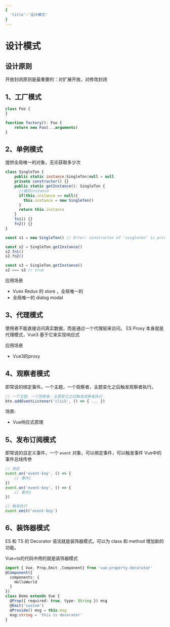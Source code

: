 ```yaml
---
{
  'title':'设计模式'
}
---
```

# 设计模式

## 设计原则

开放封闭原则是最重要的：对扩展开放，对修改封闭

## 1、工厂模式

```ts
class Foo { 
}

function factory(): Foo {
    return new Foo(...arguments)
}
```

## 2、单例模式

提供全局唯一的对象，无论获取多少次

```js
class SingleTon {
    public static instance:SingleTon|null = null
    private constructor() {}
    public static getInstance(): SingleTon {
      //缓存instance
      if(this.instance == null){
        this.instance = new SingleTon()
      }
      return this.instance
    }
    fn1() {}
    fn2() {}
}

const s1 = new SingleTon() // Error: constructor of 'singleton' is private

const s2 = SingleTon.getInstance()
s2.fn1()
s2.fn2()

const s3 = SingleTon.getInstance()
s2 === s3 // true
```

应用场景

- Vuex Redux 的 store ，全局唯一的
- 全局唯一的 dialog modal

## 3、代理模式

使用者不能直接访问真实数据，而是通过一个代理层来访问。
ES Proxy 本身就是代理模式，Vue3 基于它来实现响应式

应用场景

- Vue3的proxy

## 4、观察者模式

即常说的绑定事件。一个主题，一个观察者，主题变化之后触发观察者执行。

```js
// 一个主题，一个观察者，主题变化之后触发观察者执行
btn.addEventListener('click', () => { ... })
```

场景:

- Vue响应式原理

## 5、发布订阅模式

即常说的自定义事件，一个 `event` 对象，可以绑定事件，可以触发事件
Vue中的事件总线传参

```js
// 绑定
event.on('event-key', () => {
    // 事件1
})
event.on('event-key', () => {
    // 事件2
})

// 触发执行
event.emit('event-key')
```

## 6、装饰器模式

ES 和 TS 的 Decorator 语法就是装饰器模式。可以为 class 和 method 增加新的功能。

Vue+ts的代码中用的就是装饰器模式

```ts
import { Vue, Prop,Emit ,Component} from 'vue-property-decorator'
@Component({
  components: {
    HelloWorld
  }
})
class Demo extends Vue {
  @Prop({ required: true, type: String }) msg
  @Emit('custom')
  @Provide() msg = this.msg
  msg:string = 'this is decorator'
}
```
